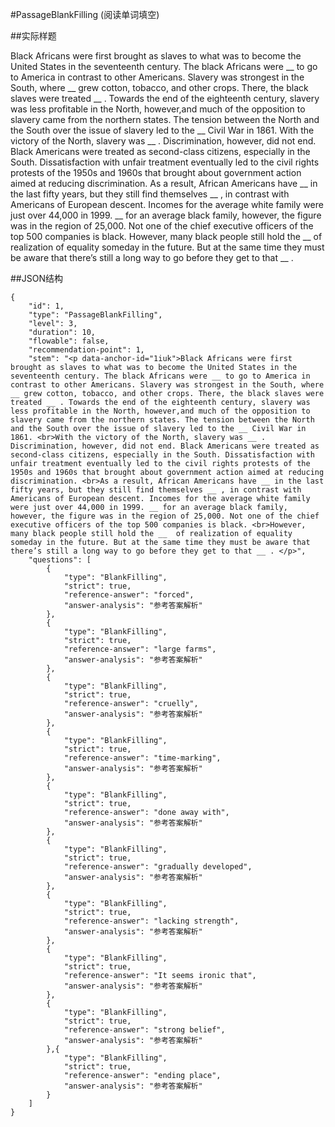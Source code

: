 #PassageBlankFilling (阅读单词填空)

##实际样题

Black Africans were first brought as slaves to what was to become the United States in the seventeenth century. The black Africans were __ to go to America in contrast to other Americans. Slavery was strongest in the South, where __ grew cotton, tobacco, and other crops. There, the black slaves were treated __ . Towards the end of the eighteenth century, slavery was less profitable in the North, however,and much of the opposition to slavery came from the northern states. The tension between the North and the South over the issue of slavery led to the __ Civil War in 1861.
With the victory of the North, slavery was __ . Discrimination, however, did not end. Black Americans were treated as second-class citizens, especially in the South. Dissatisfaction with unfair treatment eventually led to the civil rights protests of the 1950s and 1960s that brought about government action aimed at reducing discrimination.
As a result, African Americans have __ in the last fifty years, but they still find themselves __ , in contrast with Americans of European descent. Incomes for the average white family were just over 44,000 in 1999. __ for an average black family, however, the figure was in the region of 25,000. Not one of the chief executive officers of the top 500 companies is black.
However, many black people still hold the __  of realization of equality someday in the future. But at the same time they must be aware that there’s still a long way to go before they get to that __ . 

##JSON结构

	{
		"id": 1,						
		"type": "PassageBlankFilling",			
		"level": 3,						
		"duration": 10,					
		"flowable": false,				
		"recommendation-point": 1,		
		"stem": "<p data-anchor-id="1iuk">Black Africans were first brought as slaves to what was to become the United States in the seventeenth century. The black Africans were __ to go to America in contrast to other Americans. Slavery was strongest in the South, where __ grew cotton, tobacco, and other crops. There, the black slaves were treated __ . Towards the end of the eighteenth century, slavery was less profitable in the North, however,and much of the opposition to slavery came from the northern states. The tension between the North and the South over the issue of slavery led to the __ Civil War in 1861. <br>With the victory of the North, slavery was __ . Discrimination, however, did not end. Black Americans were treated as second-class citizens, especially in the South. Dissatisfaction with unfair treatment eventually led to the civil rights protests of the 1950s and 1960s that brought about government action aimed at reducing discrimination. <br>As a result, African Americans have __ in the last fifty years, but they still find themselves __ , in contrast with Americans of European descent. Incomes for the average white family were just over 44,000 in 1999. __ for an average black family, however, the figure was in the region of 25,000. Not one of the chief executive officers of the top 500 companies is black. <br>However, many black people still hold the __  of realization of equality someday in the future. But at the same time they must be aware that there’s still a long way to go before they get to that __ . </p>",
		"questions": [			
			{
				"type": "BlankFilling",
				"strict": true,
				"reference-answer": "forced",		
				"answer-analysis": "参考答案解析"
			},
			{
				"type": "BlankFilling",
				"strict": true,
				"reference-answer": "large farms",		
				"answer-analysis": "参考答案解析"
			},
			{
				"type": "BlankFilling",
				"strict": true,
				"reference-answer": "cruelly",		
				"answer-analysis": "参考答案解析"
			},
			{
				"type": "BlankFilling",
				"strict": true,
				"reference-answer": "time-marking",		
				"answer-analysis": "参考答案解析"
			},
			{
				"type": "BlankFilling",
				"strict": true,
				"reference-answer": "done away with",		
				"answer-analysis": "参考答案解析"
			},
			{
				"type": "BlankFilling",
				"strict": true,
				"reference-answer": "gradually developed",		
				"answer-analysis": "参考答案解析"
			},
			{
				"type": "BlankFilling",
				"strict": true,
				"reference-answer": "lacking strength",		
				"answer-analysis": "参考答案解析"
			},
			{
				"type": "BlankFilling",
				"strict": true,
				"reference-answer": "It seems ironic that",		
				"answer-analysis": "参考答案解析"
			},
			{
				"type": "BlankFilling",
				"strict": true,
				"reference-answer": "strong belief",		
				"answer-analysis": "参考答案解析"
			},{
				"type": "BlankFilling",
				"strict": true,
				"reference-answer": "ending place",		
				"answer-analysis": "参考答案解析"
			}
		]
	}